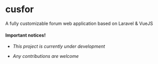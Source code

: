 # cusfor
A fully customizable forum web application based on Laravel &amp; VueJS

#### Important notices!

* *This project is currently under development*

* *Any contributions are welcome*
